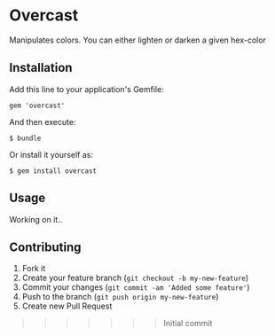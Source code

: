# Overcast

Manipulates colors. You can either lighten or darken a given hex-color

## Installation

Add this line to your application's Gemfile:

    gem 'overcast'

And then execute:

    $ bundle

Or install it yourself as:

    $ gem install overcast

## Usage

Working on it..

## Contributing

1. Fork it
2. Create your feature branch (`git checkout -b my-new-feature`)
3. Commit your changes (`git commit -am 'Added some feature'`)
4. Push to the branch (`git push origin my-new-feature`)
5. Create new Pull Request
>>>>>>> Initial commit

